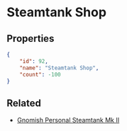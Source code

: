 # Steamtank Shop

<no description available>

## Properties

```json
{
    "id": 92,
    "name": "Steamtank Shop",
    "count": -100
}
```

## Related

- [Gnomish Personal Steamtank Mk II](../items/2791-gnomish-personal-steamtank-mk-ii.md)

